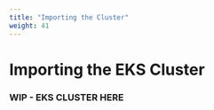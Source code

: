 ```yaml
---
title: "Importing the Cluster"
weight: 41
---
```


# Importing the EKS Cluster

### WIP - EKS CLUSTER HERE ###
